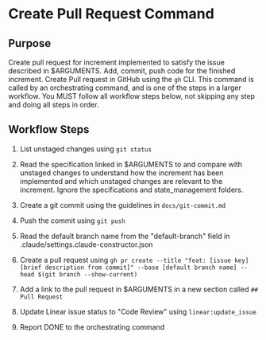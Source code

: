 # Create Pull Request Command

## Purpose

Create pull request for increment implemented to satisfy the issue described in $ARGUMENTS.
Add, commit, push code for the finished increment. Create Pull request in GitHub using the `gh` CLI.
This command is called by an orchestrating command, and is one of the steps in a larger workflow.
You MUST follow all workflow steps below, not skipping any step and doing all steps in order.

## Workflow Steps

1. List unstaged changes using `git status`

2. Read the specification linked in $ARGUMENTS to and compare with unstaged changes to understand how the increment has been implemented and which unstaged changes are relevant to the increment. Ignore the specifications and state_management folders.

3. Create a git commit using the guidelines in `docs/git-commit.md`

4. Push the commit using `git push`

5. Read the default branch name from the "default-branch" field in .claude/settings.claude-constructor.json

6. Create a pull request using `gh pr create --title "feat: [issue key] [brief description from commit]" --base [default branch name] --head $(git branch --show-current)`

7. Add a link to the pull request in $ARGUMENTS in a new section called `## Pull Request`

8. Update Linear issue status to "Code Review" using `linear:update_issue`

9.  Report DONE to the orchestrating command
